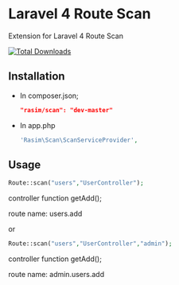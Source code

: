  Laravel 4 Route Scan
==================

Extension for Laravel 4 Route Scan


[![Total Downloads](https://poser.pugx.org/rasim/scan/downloads.svg)](https://packagist.org/packages/rasim/scan) 


Installation
----

* In composer.json;

    ```json
    "rasim/scan": "dev-master"
    ```
    
* In app.php

    ```php
    'Rasim\Scan\ScanServiceProvider',
    ```
    
    

Usage
----
```php
Route::scan("users","UserController");
```

controller function getAdd();

route name: users.add

or

```php
Route::scan("users","UserController","admin");
```
controller function getAdd();

route name: admin.users.add
